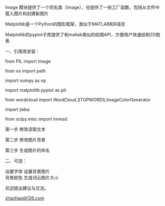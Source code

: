 Image 模块提供了一个同名类（Image），也提供了一些工厂函数，包括从文件中载入图片和创建新图片

Matplotlib是一个Python的图形框架，类似于MATLAB和R语言
 
Matplotlib的pyplot子库提供了和matlab类似的绘图API，方便用户快速绘制2D图表



一、引用库安装：

from PIL import Image

from os import path

import numpy as np

import matplotlib.pyplot as plt

from wordcloud import WordCloud,STOPWORDS,ImageColorGenerator

import jieba

from scipy.misc import imread
  
  第一步  修改读取文本
 
  第二步  修改图片背景
  
  第三步  生成图片的命名


二、可选：

  设置字体
  设置背景图片  
  背景颜色 
  生成词云图片大小



欢迎提出建议与交流。

zhaohao@126.com
